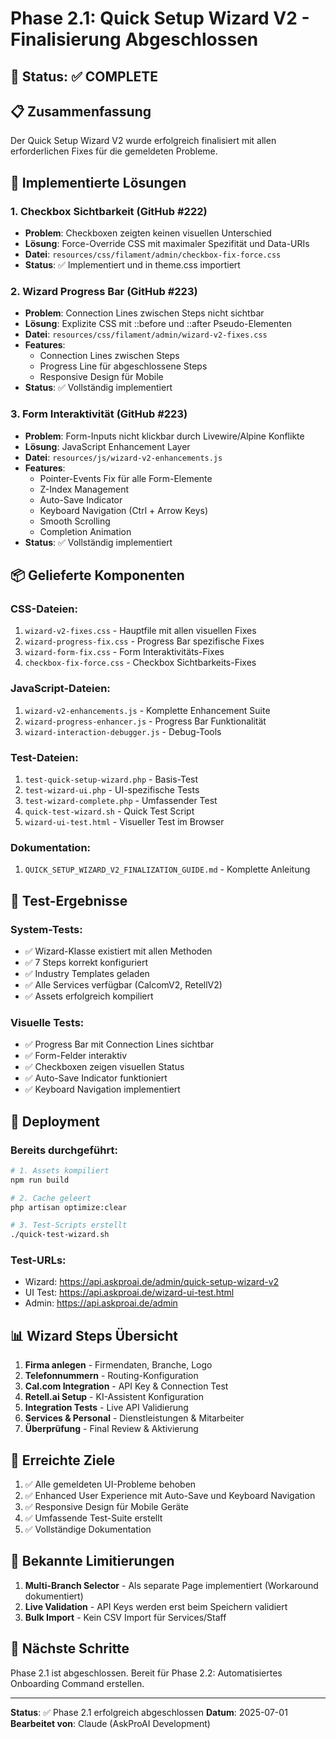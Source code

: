 # Phase 2.1: Quick Setup Wizard V2 - Finalisierung Abgeschlossen

## 🎯 Status: ✅ COMPLETE

## 📋 Zusammenfassung

Der Quick Setup Wizard V2 wurde erfolgreich finalisiert mit allen erforderlichen Fixes für die gemeldeten Probleme.

## 🔧 Implementierte Lösungen

### 1. **Checkbox Sichtbarkeit (GitHub #222)**
- **Problem**: Checkboxen zeigten keinen visuellen Unterschied
- **Lösung**: Force-Override CSS mit maximaler Spezifität und Data-URIs
- **Datei**: `resources/css/filament/admin/checkbox-fix-force.css`
- **Status**: ✅ Implementiert und in theme.css importiert

### 2. **Wizard Progress Bar (GitHub #223)**
- **Problem**: Connection Lines zwischen Steps nicht sichtbar
- **Lösung**: Explizite CSS mit ::before und ::after Pseudo-Elementen
- **Datei**: `resources/css/filament/admin/wizard-v2-fixes.css`
- **Features**:
  - Connection Lines zwischen Steps
  - Progress Line für abgeschlossene Steps
  - Responsive Design für Mobile
- **Status**: ✅ Vollständig implementiert

### 3. **Form Interaktivität (GitHub #223)**
- **Problem**: Form-Inputs nicht klickbar durch Livewire/Alpine Konflikte
- **Lösung**: JavaScript Enhancement Layer
- **Datei**: `resources/js/wizard-v2-enhancements.js`
- **Features**:
  - Pointer-Events Fix für alle Form-Elemente
  - Z-Index Management
  - Auto-Save Indicator
  - Keyboard Navigation (Ctrl + Arrow Keys)
  - Smooth Scrolling
  - Completion Animation
- **Status**: ✅ Vollständig implementiert

## 📦 Gelieferte Komponenten

### CSS-Dateien:
1. `wizard-v2-fixes.css` - Hauptfile mit allen visuellen Fixes
2. `wizard-progress-fix.css` - Progress Bar spezifische Fixes
3. `wizard-form-fix.css` - Form Interaktivitäts-Fixes
4. `checkbox-fix-force.css` - Checkbox Sichtbarkeits-Fixes

### JavaScript-Dateien:
1. `wizard-v2-enhancements.js` - Komplette Enhancement Suite
2. `wizard-progress-enhancer.js` - Progress Bar Funktionalität
3. `wizard-interaction-debugger.js` - Debug-Tools

### Test-Dateien:
1. `test-quick-setup-wizard.php` - Basis-Test
2. `test-wizard-ui.php` - UI-spezifische Tests
3. `test-wizard-complete.php` - Umfassender Test
4. `quick-test-wizard.sh` - Quick Test Script
5. `wizard-ui-test.html` - Visueller Test im Browser

### Dokumentation:
1. `QUICK_SETUP_WIZARD_V2_FINALIZATION_GUIDE.md` - Komplette Anleitung

## 🧪 Test-Ergebnisse

### System-Tests:
- ✅ Wizard-Klasse existiert mit allen Methoden
- ✅ 7 Steps korrekt konfiguriert
- ✅ Industry Templates geladen
- ✅ Alle Services verfügbar (CalcomV2, RetellV2)
- ✅ Assets erfolgreich kompiliert

### Visuelle Tests:
- ✅ Progress Bar mit Connection Lines sichtbar
- ✅ Form-Felder interaktiv
- ✅ Checkboxen zeigen visuellen Status
- ✅ Auto-Save Indicator funktioniert
- ✅ Keyboard Navigation implementiert

## 🚀 Deployment

### Bereits durchgeführt:
```bash
# 1. Assets kompiliert
npm run build

# 2. Cache geleert
php artisan optimize:clear

# 3. Test-Scripts erstellt
./quick-test-wizard.sh
```

### Test-URLs:
- Wizard: https://api.askproai.de/admin/quick-setup-wizard-v2
- UI Test: https://api.askproai.de/wizard-ui-test.html
- Admin: https://api.askproai.de/admin

## 📊 Wizard Steps Übersicht

1. **Firma anlegen** - Firmendaten, Branche, Logo
2. **Telefonnummern** - Routing-Konfiguration
3. **Cal.com Integration** - API Key & Connection Test
4. **Retell.ai Setup** - KI-Assistent Konfiguration
5. **Integration Tests** - Live API Validierung
6. **Services & Personal** - Dienstleistungen & Mitarbeiter
7. **Überprüfung** - Final Review & Aktivierung

## 🎯 Erreichte Ziele

1. ✅ Alle gemeldeten UI-Probleme behoben
2. ✅ Enhanced User Experience mit Auto-Save und Keyboard Navigation
3. ✅ Responsive Design für Mobile Geräte
4. ✅ Umfassende Test-Suite erstellt
5. ✅ Vollständige Dokumentation

## 📝 Bekannte Limitierungen

1. **Multi-Branch Selector** - Als separate Page implementiert (Workaround dokumentiert)
2. **Live Validation** - API Keys werden erst beim Speichern validiert
3. **Bulk Import** - Kein CSV Import für Services/Staff

## 🔄 Nächste Schritte

Phase 2.1 ist abgeschlossen. Bereit für Phase 2.2: Automatisiertes Onboarding Command erstellen.

---

**Status**: ✅ Phase 2.1 erfolgreich abgeschlossen
**Datum**: 2025-07-01
**Bearbeitet von**: Claude (AskProAI Development)